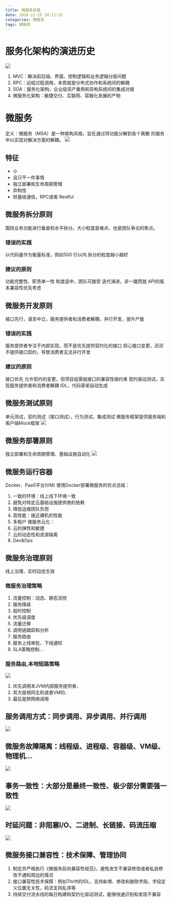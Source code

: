 ```yaml
---
title: 微服务实践
date: 2016-11-15 14:11:33
categories: 微服务
tags: 微服务
---
```

# 服务化架构的演进历史
![](http://ww2.sinaimg.cn/mw690/69045600gw1f9sq4fq8ssj20p605tq63.jpg)

1. MVC：解决前后端、界面、控制逻辑和业务逻辑分层问题 
2. RPC：远程过程调用，本质就是分布式协作和系统间的解耦 
3. SOA：服务化架构，企业级资产重用和异构系统间的集成对接 
4. 微服务化架构：敏捷交付、互联网、容器化发展的产物

<!--more-->
# 微服务
定义：微服务（MSA）是一种架构风格，旨在通过将功能分解到各个离散 的服务中以实现对解决方案的解耦。
![](http://ww3.sinaimg.cn/mw690/69045600gw1f9sq7uhc5yj20fs09cgq5.jpg)
## 特征
- 小
- 且只干一件事情
- 独立部署和生命周期管理
- 异构性
- 轻量级通信，RPC或者 Restful

## 微服务拆分原则
围绕业务功能进行垂直和水平拆分。大小粒度是难点，也是团队争论的焦点。

### 错误的实践
以代码量作为衡量标准，例如500 行以内
拆分的粒度越小越好

### 建议的原则
功能完整性、职责单一性 
粒度适中，团队可接受
迭代演进，非一蹴而就 
API的版本兼容性优先考虑

## 微服务开发原则
接口先行，语言中立，服务提供者和消费者解耦，并行开发，提升产能
### 错误的实践
服务提供者专注于内部实现，而不是优先提供契约化的接口 
担心接口变更，迟迟不提供接口契约，导致消费者无法并行开发
### 建议的原则
接口优先 
允许契约的变更，但项目组需就接口的兼容性做约束
契约驱动测试，实现服务提供者和消费者解耦
IDL，代码骨架自动生成

## 微服务测试原则
单元测试，契约测试（接口测试），行为测试，集成测试
微服务框架提供服务端和客户端Mock框架
![](http://ww2.sinaimg.cn/mw690/69045600gw1f9sqd1e69yj20q709jab4.jpg)

## 微服务部署原则
独立部署和生命周期管理、基础设施自动化
![](http://ww2.sinaimg.cn/mw690/69045600gw1f9sqe9ipabj20qj09a0ts.jpg)

## 微服务运行容器
Docker、PaaS平台(VM)
使用Docker部署微服务的优点总结： 
1.  一致的环境：线上线下环境一致 
2.  避免对特定云基础设施提供商的依赖 
3.  降低运维团队负担 
4.  高性能：接近裸机的性能 
5.  多租户
微服务云化： 
1.  云的弹性和敏捷 
2.  云的动态性和资源隔离 
3.  Dev&Ops

## 微服务治理原则
线上治理、实时动态生效
### 微服务治理策略
1.  流量控制：动态、静态流控 
2.  服务降级 
3.  超时控制 
4.  优先级调度 
5.  流量迁移 
6.  调用链跟踪和分析 
7.  服务路由 
8.  服务上线审批、下线通知 
9.  SLA策略控制...

### 服务路由,本地短路策略
![](http://ww4.sinaimg.cn/mw690/69045600gw1f9sqinyhb2j20jj0bgdgs.jpg)
1. 优先调用本JVM内部服务提供者、
1. 其次是相同主机或者VM的、
1. 最后是跨网络调用

## 服务调用方式：同步调用、异步调用、并行调用
![](http://ww4.sinaimg.cn/mw690/69045600gw1f9sqkjvk9cj20q80bkwk5.jpg)

## 微服务故障隔离：线程级、进程级、容器级、VM级、物理机...
![](http://ww3.sinaimg.cn/mw690/69045600gw1f9sqkkoj79j20pt0bkjuu.jpg)

## 事务一致性：大部分是最终一致性、极少部分需要强一致性
![](http://ww2.sinaimg.cn/mw690/69045600gw1f9sqkktnxij20pq0apwi7.jpg)

## 时延问题：非阻塞I/O、二进制、长链接、码流压缩
![](http://ww2.sinaimg.cn/mw690/69045600gw1f9sqn1epbtj20ob0bw0u7.jpg)

## 微服务接口兼容性：技术保障、管理协同
1. 制定并严格执行《微服务前向兼容性规范》，避免发生不兼容修改或者私自修改不通知周边的情况 
2. 接口兼容性技术保障：例如Thrift的IDL，支持新增、修改和删除字段，字段定义位置无关性，码流支持乱序等 
3. 持续交付流水线的每日构建和契约化驱动测试，能够快速识别和发现不兼容


